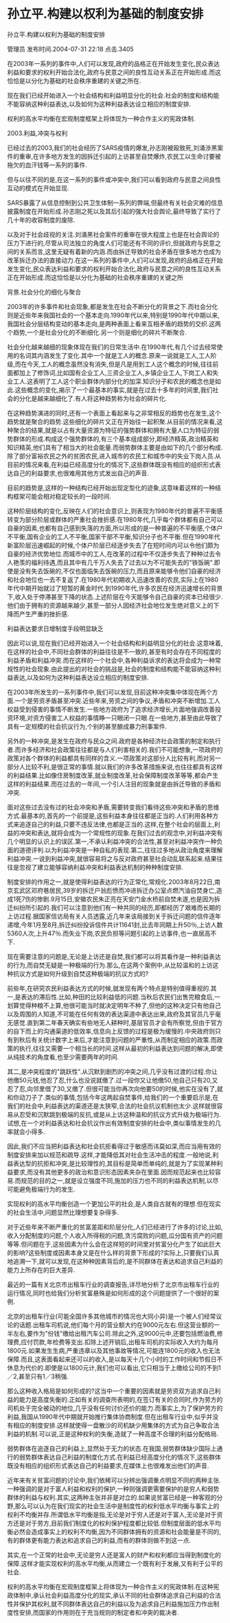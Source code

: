 # 孙立平.构建以权利为基础的制度安排  
孙立平.构建以权利为基础的制度安排

管理员 发布时间.2004-07-31 22:18  点击.3405

在2003年一系列的事件中,人们可以发现,政府的品格正在开始发生变化,民众表达利益和要求的权利开始合法化,政府与民意之间的良性互动关系正在开始形成.而这恰恰是以分化为基础的社会秩序重建的关键之所在.



现在我们已经开始进入一个社会结构和利益明显分化的社会.社会的制度和结构能不能容纳这种利益表达,以及如何为这种利益表达设立相应的制度安排.



权利的高水平均衡在宏观制度框架上将体现为一种合作主义的宪政体制.



2003.利益,冲突与权利



已经过去的2003,我们的社会经历了SARS疫情的爆发,孙志刚被殴致死,刘涌涉黑案件的重审,在许多地方发生的因拆迁引起的上访甚至自焚爆炸,农民工以生命讨要被拖欠的血汗钱等一系列的事件.



但与以往不同的是,在这一系列的事件或冲突中,我们可以看到政府与民意之间良性互动的模式在开始显现.



SARS暴露了从信息控制到公共卫生体制一系列的弊端,但最终有关社会灾难的信息披露制度在开始形成.孙志刚之死以及其后引起的强大社会舆论,最终导致了实行了几十年的收容制度的废除.



以及对于社会歧视的关注.刘涌黑社会案件的重审在很大程度上也是在社会舆论的压力下进行的,尽管从司法独立的角度人们可能还有不同的评价,但就政府与民意之间的关系而言,这里无疑有着新的内涵.而由拆迁导致的社会矛盾在很多地方也成为改革拆迁办法的直接动力.在这一系列的事件中,人们可以发现,政府的品格正在开始发生变化,民众表达利益和要求的权利开始合法化,政府与民意之间的良性互动关系正在开始形成.而这恰恰是以分化为基础的社会秩序重建的关键之所



背景.社会分化的细化与聚合



2003年的许多事件和社会现象,都是发生在社会不断分化的背景之下.而社会分化则是近些年来我国社会的一个基本走向.1990年代以来,特别是1990年代中期以来,我国社会分层结构变动的基本走向,是两种表面上看来互相矛盾的趋势的交织.这两个趋势,一个是社会分化的不断细化.另一个则是细化的碎片不断聚合.



社会分化越来越细的现象体现在我们的日常生活中.在1990年代,有几个过去经常使用的名词其内涵发生了变化.其中一个就是工人的概念.原来一说就是工人,工人阶级,而在今天,工人的概念虽然没有消失,但是凡是用到工人这个概念的时候,往往前面都加上了修饰词,比如国有企业工人,三资企业工人,乡镇企业工人,下岗工人和失业工人.这表明了工人这个职业群体内部分化的加深.知识分子和农民的概念也是如此.这些概念的变化,揭示了一个最基本的事实,就是在过去十多年的时间里,我们社会的分化是越来越细化了.有人将这种趋势称为社会的碎片化.



在这种趋势演进的同时,还有一个表面上看起来与之非常相反的趋势也在发生,这个趋势就是聚合的趋势.这些细化的碎片又正在开始往一起积聚.从目前的情况来看,这种聚合的结果,就是以占有大量资源为特征的强势群体和拥有大量人口为特征的弱势群体的形成.构成这个强势群体的,有三个基本组成部分,即经济精英,政治精英和知识精英,他们具有了相当大的社会能量.而弱势群体主要是由如下的几个部分构成.除了部分富裕农民之外的贫困农民,进入城市的农民工和城市中的失业下岗人员.从目前的情况来看,在利益已经高度分化的情况下,这些群体既没有相应的组织形式表达自己的利益要求,也很难用其他方式发出自己的声音.



目前的趋势是,这样的一种结构已经开始出现定型化的迹象,这意味着这样的一种结构框架可能会相对稳定较长的一段时间.



这种阶层结构的变化,反映在人们的社会意识上,则表现为1980年代的普遍不平衡感转变为部分阶层或群体的严重社会挫折感.在1980年代,几乎每个群体都有自己可以自豪的因素,也都有自己感到失落的方面,所以形成的是一种普遍的不平衡感,个体户不平衡,国有企业的工人不平衡,国家干部不平衡,知识分子也不平衡.但在1990年代新富阶层迅速崛起的时候,个体户阶层已经逐步失去了在短时间内可以令他们颇为自豪的经济优势地位.而城市中的工人,在改革的过程中不仅逐步失去了种种过去令人艳羡的福利待遇,而且其中有几千万人失去了过去以为不可能失去的"铁饭碗".即使是没有失去饭碗的,不仅也面临失去饭碗的压力,而且原来能够令他们自豪的经济和社会地位也一去不复返了.在1980年代初期收入迅速改善的农民,实际上在1980年代中期开始就过了短暂的黄金时代.到1990年代,许多农民在经济迅速增长的背景下,收入处于停滞甚至下降的状态.上述阶层在今天能够令自己自豪的资本已经很少.他们由于拥有的资源越来越少,甚至一部分人因经济社会地位发生绝对意义上的下降而产生严重的挫折感.



利益表达要求日增制度手段明显缺乏



因此可以说,现在我们已经开始进入一个社会结构和利益明显分化的社会.这意味着,在这样的社会中,不同社会群体的利益往往是不一致的,甚至有时会存在不同程度的利益矛盾和利益冲突.而在这样的一个社会中,各种利益诉求的表达将会成为一种常规性的社会现象.由此提出的对社会的挑战是,社会的制度和结构能不能容纳这种利益表达,以及如何为这种利益表达设立相应的制度安排.



在2003年所发生的一系列事件中,我们可以发现,目前这种冲突集中体现在两个方面.一个是劳资矛盾甚至冲突.近些年来,劳资之间的争议,矛盾和冲突不断增加.工人权益受到侵害的事情不断发生.一些地方政府为了追求经济增长,片面地强调改善投资环境,对资方侵害工人权益的事情睁一只眼闭一只眼.在一些地方,甚至由此导致了具有一定规模的社会抗议行为,个别的甚至酿成暴力刑事案件.



另外的一种冲突,是发生在政府与民众之间.政府是各种经济社会政策的制定和执行者.而许多经济和社会政策往往都是与人们利害相关的.我们不可能想象,一项政府的政策对各个群体的利益都具有同样的含义.一项政策对这部分人比较有利,而对另一部分人比较不利,是很正常的事情.就以我们的许多改革措施来说,也往往都具有这样的利益结果.比如像住房制度改革,就业制度改革,社会保障制度改革等等,都会产生这样的利益结果.而在过去的一年间,一个引人注目的现象就是由拆迁导致的矛盾和冲突.



面对这些过去没有过的社会冲突和矛盾,需要转变我们看待这些冲突和矛盾的思维方式.最基本的,首先的一个前提是,这些利益本身往往都是正当的.人们利用各种方式来追逐自己的利益,只要不违反法律,也都是正当的.这样,在整个社会的层面上,利益的冲突和表达,就将会成为一个常规性的现象.在我们过去的观念中,对利益冲突有几个明显的认识上的误区.第一,不承认利益冲突的合法性,甚至对利益冲突作一种负面的道德评判.以为利益冲突是一种自私的表现.第二,往往过多地从政治角度来理解利益冲突.一说到利益冲突,就很容易将之与反对政府甚至社会动乱联系起来.结果往往是忽视了建立能够容纳利益冲突和利益表达机制的种种制度安排.



制度安排的作用之一,就是使得利益表达的行为正常化,常规化.2003年8月22日,南京玄武区邓府巷居民,39岁的拆迁户翁彪愤而冲进拆迁办公室点燃汽油自焚身亡,造成1死7伤的惨剧.9月15日,安徽农民朱正亮在天安门金水桥前自焚未遂,也是因为拆迁纠纷所引起的.我们可以注意到他们有一种共同的经历,即都经历了艰难而长期的上访过程.据国家信访局有关人员透露,近几年来该局接到关于拆迁问题的信件逐年递增,今年1月至8月,拆迁纠纷投诉信件共计11641封,比去年同期上升50％,上访人数5360人次,上升47％.而失业下岗,农民负担等问题引起的上访事件,也一直居高不下.



现在需要注意的问题是,无论是上访还是自焚,我们都可以将其看作是一种利益表达的行为,而自焚无疑是一种极端的行为.那么,在这两个案例中,从比较温和的上访这种抗议方式是如何升级到自焚这种极端的抗议方式的?



前些年,在研究农民利益表达方式的时候,就发现有两个特点是特别值得重视的.其一,是表达的滞后性.比如,种田的比较利益低的问题.当秋后农民们出售完粮食后,一划算觉得种粮不上算,他很可能当时就决定明年不种了,但他的这种决定只有他自己以及周围的人知道,不可能在任何有效的表达渠道中表达出来,政府及其官员几乎毫无感觉.直到第二年春天确实有些地无人耕种时,基层官员才会有所察觉,但由于官方的自下而上的沟通渠道的低效率,信息向上反馈的过程是极为缓慢的.中央政府则只有到秋后有关统计数字上来后,才能注意到问题的严重性,从而制定相应的政策.而政策的执行,往往又需要一个相当长的时间.这样从最初的利益表达到问题的解决,即使从纯技术的角度看,也至少需要两年的时间.



其二,是冲突程度的"跳跃性".从沉默到剧烈的冲突之间,几乎没有过渡的过程.你让他缴50元钱,他忍了忍,什么也没说就缴了.过一段你又让他缴50,他自己只有20,又忍了忍,向邻里借了30,又缴了.但很可能当你再次向他要50的时候,他实在没有了,就和你动刀子了.类似的事情,包括今年这两起自焚事件,给我们的一个重要启示是,在我们的社会中,利益表达的渠道还是太狭窄,合法的社会抗议机制也太少.这样就很容易从忍受和沉默跳到极端的反抗,或是从上访这种温和的抗议方式升级为极端行为.试想,在一个对利益表达和社会抗议作出有效制度安排的社会中,类似事情发生的几率就会小得多.



因此,我们不应当把利益表达和社会抗拒看得过于敏感而讳莫如深,而应当用有效的制度安排来加以规范和疏导.这样,才能降低其对社会生活冲击的程度.一般地说,利益表达型的抗拒和冲突,是比较理性的,其目标是简单而单纯的,就是为了实现某种利益要求,而没有其他更多的政治和意识形态因素夹杂在里面.因而规范起来也比较容易.而规范的目的之一,就是设立强度不同,施加的压力也不同的利益表达机制,以尽可能避免极端行为的发生.



实现权利的高水平均衡创造一个更加公平的社会,是人类自古就有的理想.但在现实的社会生活中,问题显然比理想要复杂得多.



对于近些年来不断严重化的贫富差距和阶层分化,人们已经进行了许多的讨论,比如,收入分配制度的问题,个人收入所得税的问题,贪污腐败的问题,瓜分国有资产的问题等等.但问题在于,这些因素为什么会在这样短的时间里对贫富分化产生了如此巨大的影响?这些制度或因素本身又是在什么样的背景下形成的?实际上,只要我们认真地追溯一下,就可以发现,在这种种因素背后的,是不同群体在表达和追求自己利益的能力上所存在的巨大差异.



最近的一篇有关北京市出租车行业的调查报告,详尽地分析了北京市出租车行业的运行情况,同时也给我们分析贫富悬殊是如何形成的这个问题提供了一个很好的案例.



北京的出租车行业(可能全国许多其他城市的情况也大同小异)是一个被人们经常议论的话题.出租车司机说,他们每个月的营业额大约在9000元左右.但这营业额的一半左右,要作为"份钱"缴给出租汽车公司.除此之外,这9000元中,还要包括燃油费,修理费,应付罚款,年检费等支出.扣除上述开销后,出租车司机的实际收入大约为每月1800元.如果发生生病,严重违章以及其他事故等情况,可能连1800元的收入也无法保障.而且,这表面看起来还可以的收入,是以每天十几个小时的工作时间和节假日不休息为代价的.即使是以1800元计,我们也可以看出,它只相当于上缴给公司的不到1／2,甚至只有1／3稍强.



那么这种收入格局是如何形成的?这当中一个重要的因素就是劳资双方追求自己利益的能力是高度失衡的.正如有关的调查所表明的,在签订有关的合同时,作为劳方的司机处于完全被动的地位,几乎没有任何讨价还价的能力.而事实上,为了保护劳方的利益,我国从1990年代中期就开始推行集体协商制度.但在出租车行业中,似乎并没有相应的制度安排.这样就使得一盘散沙的司机缺少用集体的方式为自己争取合法利益的机制.可以说,正是这种权利的失衡,造就了一种高度不合理的利益分配格局.



弱势群体在追逐自己的利益上,显然处于无力的状态.在我国,弱势群体缺少国际上通行的弱势群体表达自己利益的制度化方式.在利益已经高度分化的情况下,这些群体既没有相应的组织形式表达自己的利益要求,在媒体上也很难发出他们的声音.



近年来有关贫富问题的讨论中,我们依稀可以分辨出强调重点明显不同的两种主张.一种强调的是对于富人利益和权利的保护,一种则强调更需要保护的是穷人和弱势群体的利益与权利.其实,这两种主张并非是对立的.如果说贫富已经是一种客观的分野,那么可以认为在我们现实的社会生活中是制度性的权利低水平均衡与事实上的权利不均衡并存.所谓低水平均衡是指,无论是对于穷人还是对于富人,无论是对于资方还是对于劳方,目前我们制度化的权利保护程度都比较低.但制度层面的低水平均衡必然会造成事实上的权利不均衡,因为不同群体拥有的资源和社会能量是不同的,有的群体更有能力表达和追求自己的利益,而有的群体则做不到这一点.



其实,在一个正常的社会中,无论是穷人还是富人的财产和权利都应当得到制度化的保障.这样才能实现权利的高水平均衡,从而建立一个既有利于发展,又有利于公平的社会.



权利的高水平均衡在宏观制度框架上将体现为一种合作主义的宪政体制.在这种宪政体制中,承认社会利益高度分化的现实,承认不同的社会群体追求自己利益的合法性并保护其权利,就不同群体表达自己的利益以及为追求自己利益施加压力作出制度性安排,而国家的作用则在于充当规则的制定者和冲突的裁决者.